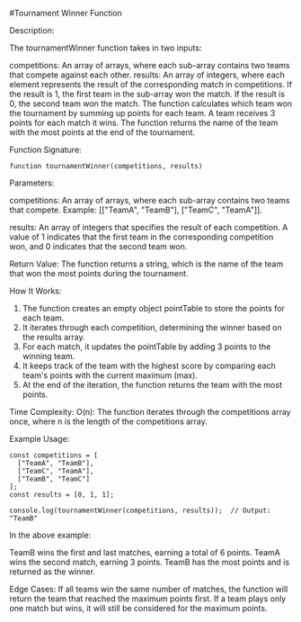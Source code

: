 #Tournament Winner Function

Description:

The tournamentWinner function takes in two inputs:

competitions: An array of arrays, where each sub-array contains two teams that compete against each other.
results: An array of integers, where each element represents the result of the corresponding match in competitions. If the result is 1, the first team in the sub-array won the match. If the result is 0, the second team won the match.
The function calculates which team won the tournament by summing up points for each team. A team receives 3 points for each match it wins. The function returns the name of the team with the most points at the end of the tournament.

Function Signature:

	function tournamentWinner(competitions, results)
 
Parameters:

competitions: An array of arrays, where each sub-array contains two teams that compete. Example: [["TeamA", "TeamB"], ["TeamC", "TeamA"]].

results: An array of integers that specifies the result of each competition. A value of 1 indicates that the first team in the corresponding competition won, and 0 indicates that the second team won.

Return Value:
The function returns a string, which is the name of the team that won the most points during the tournament.

How It Works:
1. The function creates an empty object pointTable to store the points for each team.
2. It iterates through each competition, determining the winner based on the results array.
3. For each match, it updates the pointTable by adding 3 points to the winning team.
4. It keeps track of the team with the highest score by comparing each team's points with the current maximum (max).
5. At the end of the iteration, the function returns the team with the most points.

Time Complexity:
O(n): The function iterates through the competitions array once, where n is the length of the competitions array.

Example Usage:

	const competitions = [
	  ["TeamA", "TeamB"],
	  ["TeamC", "TeamA"],
	  ["TeamB", "TeamC"]
	];		
	const results = [0, 1, 1];

	console.log(tournamentWinner(competitions, results));  // Output: "TeamB"

In the above example:

TeamB wins the first and last matches, earning a total of 6 points.
TeamA wins the second match, earning 3 points.
TeamB has the most points and is returned as the winner.

Edge Cases:
If all teams win the same number of matches, the function will return the team that reached the maximum points first.
If a team plays only one match but wins, it will still be considered for the maximum points.
